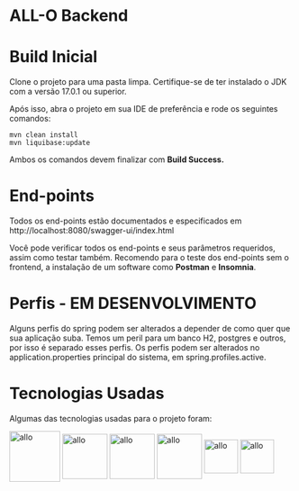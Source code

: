 # ALL-O Backend

# Build Inicial

Clone o projeto para uma pasta limpa. Certifique-se de ter instalado o JDK com a versão 17.0.1 ou superior.

Após isso, abra o projeto em sua IDE de preferência e rode os seguintes comandos:

```
mvn clean install
mvn liquibase:update
```

Ambos os comandos devem finalizar com **Build Success.**

# End-points

Todos os end-points estão documentados e especificados em http://localhost:8080/swagger-ui/index.html

Você pode verificar todos os end-points e seus parâmetros requeridos, assim como testar também. Recomendo para o teste 
dos end-points sem o frontend, a instalação de um software como **Postman** e **Insomnia**.

# Perfis - EM DESENVOLVIMENTO

Alguns perfis do spring podem ser alterados a depender de como quer que sua aplicação suba. Temos um peril para um banco H2,
 postgres e outros, por isso é separado esses perfis. Os perfis podem ser alterados no application.properties principal do sistema, em spring.profiles.active.

# Tecnologias Usadas

Algumas das tecnologias usadas para o projeto foram:

<div align="left" style="display: inline_block">
 
<img align="center" alt="allo" height="90" width="90" src="https://cdn.jsdelivr.net/gh/devicons/devicon@latest/icons/liquibase/liquibase-original-wordmark.svg" />
<img align="center" alt="allo" height="80" width="80" src="https://cdn.jsdelivr.net/gh/devicons/devicon@latest/icons/spring/spring-original-wordmark.svg" />
<img align="center" alt="allo" height="80" width="80" src="https://cdn.jsdelivr.net/gh/devicons/devicon@latest/icons/java/java-original-wordmark.svg" />
<img align="center" alt="allo" height="80" width="80" src="https://cdn.jsdelivr.net/gh/devicons/devicon@latest/icons/postgresql/postgresql-original-wordmark.svg" />
<img align="center" alt="allo" height="60" width="60" src="https://cdn.jsdelivr.net/gh/devicons/devicon@latest/icons/intellij/intellij-original.svg" />
<img align="center" alt="allo" height="60" width="60" src="https://cdn.jsdelivr.net/gh/devicons/devicon@latest/icons/maven/maven-original.svg" />


</div>
